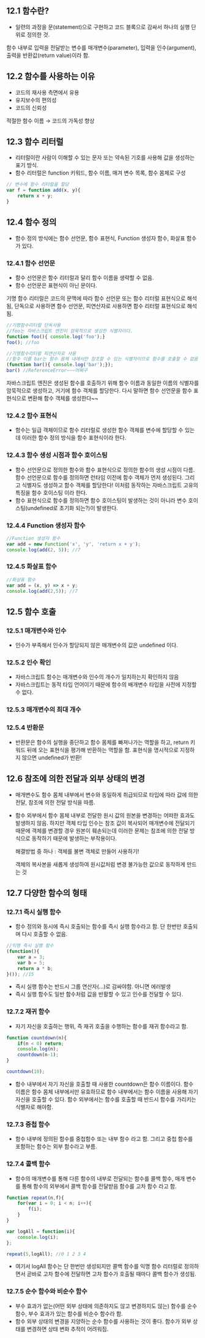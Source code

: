 ## 12.1 함수란?

- 일련의 과정을 문(statement)으로 구현하고 코드 블록으로 감싸서 하나의 실행 단위로 정의한 것.

함수 내부로 입력을 전달받는 변수를 매개변수(parameter), 입력을 인수(argument), 출력을 반환값(return value)이라 함.

## 12.2 함수를 사용하는 이유

- 코드의 재사용 측면에서 유용
- 유지보수의 편의성
- 코드의 신뢰성

적절한 함수 이름 → 코드의 가독성 향상

## 12.3 함수 리터럴

- 리터럴이란 사람이 이해할 수 있는 문자 또는 약속된 기호를 사용해 값을 생성하는 표기 방식.
- 함수 리터럴은 function 키워드, 함수 이름, 매겨 변수 목록, 함수 몸체로 구성

```jsx
// 변수에 함수 리터럴을 할당
var f = function add(x, y){
	return x + y;
}
```

## 12.4 함수 정의

- 함수 정의 방식에는 함수 선언문, 함수 표현식, Function  생성자 함수, 화살표 함수가 있다.

### 12.4.1 함수 선언문

- 함수 선언문은 함수 리터럴과 달리 함수 이름을 생략할 수 없음.
- 함수 선언문은 표현식이 아닌 문이다.

기명 함수 리터럴은 코드의 문맥에 따라 함수 선언문 또는 함수 리터럴 표현식으로 해석됨, 단독으로 사용하면 함수 선언문, 피연산자로 사용하면 함수 리터럴 표현식으로 해석됨.

```jsx
//기명함수리터럴 단독사용
//foo는 자바스크립트 엔진이 암묵적으로 생성한 식별자이다.
function foo(){ console.log('foo');}
foo(); //foo

//기명함수리터럴 피연산자로 사용
//함수 이름 bar는 함수 몸체 내에서만 참조할 수 있는 식별자이므로 함수를 호출할 수 없음
(function bar(){ console.log('bar');});
bar() //ReferenceError~~~어쩌구
```

자바스크립트 엔진은 생성된 함수를 호출하기 위해 함수 이름과 동일한 이름의 식별자를 암묵적으로 생성하고, 거기에 함수 객체를 할당한다. 다시 말하면 함수 선언문을 함수 표현식으로 변환해 함수 객체를 생성한다~~

### 12.4.2 함수 표현식

- 함수는 일급 객체이므로 함수 리터럴로 생성한 함수 객체를 변수에 할당할 수 있는데 이러한 함수 정의 방식을 함수 표현식이라 한다.

### 12.4.3 함수 생성 시점과 함수 호이스팅

- 함수 선언문으로 정의한 함수와 함수 표현식으로 정의한 함수의 생성 시점이 다름. 함수 선언문으로 함수를 정의하면 런타임 이전에 함수 객체가 먼저 생성된다. 그리고 식별자도 생성하고 함수 객체를 할당한다! 이처럼 동작하는 자바스크립트 고유의 특징을 함수 호이스팅 이라 한다.
- 함수 표현식으로 함수를 정의하면 함수 호이스팅이 발생하는 것이 아니라 변수 호이스팅(undefined로 초기화 되는?)이 발생한다.

### 12.4.4 Function 생성자 함수

```jsx
//Function 생성자 함수
var add = new Function('x', 'y', 'return x + y');
console.log(add(2, 5)); //7
```

### 12.4.5 화살표 함수

```jsx
//화살표 함수
var add = (x, y) => x + y;
console.log(add(2,5)); //7
```

## 12.5 함수 호출

### 12.5.1 매개변수와 인수

- 인수가 부족해서 인수가 할당되지 않은 매개변수의 값은 undefined 이다.

### 12.5.2 인수 확인

- 자바스크립트 함수는 매개변수와 인수의 개수가 일치하는지 확인하지 않음
- 자바스크립트는 동적 타입 언어이기 때문에 함수의 배개변수 타입을 사전에 지정할 수 없다.

### 12.5.3 매개변수의 최대 개수

### 12.5.4 반환문

- 반환문은 함수의 실행을 중단하고 함수 몸체를 빠져나가는 역할을 하고, return 키워드 뒤에 오는 표현식을 평가해 반환하는 역할을 함. 표현식을 명시적으로 지정하지 않으면 undefined가 반환!

## 12.6 참조에 의한 전달과 외부 상태의 변경

- 매개변수도 함수 몸체 내부에서 변수와 동일하게 취급되므로 타입에 따라 값에 의한 전달, 참조에 의한 전달 방식을 따름.
- 함수 외부에서 함수 몸체 내부로 전달한 원시 값의 원본을 변경하는 어떠한 효과도 발생하지 않음. 하지만 객체 타입 인수는 참조 값이 복사되어 매개변수에 전달되기 때문에 객체를 변경할 경우 원본이 훼손되는데 이러한 문제는 참조에 의한 전달 방식으로 동작하기 때문에 발생하는 부작용이다.
    
    해결방법 중 하나 : 객체를 불변 객체로 만들어 사용하기!
    
    객체의 복사본을 새롭게 생성하여 원시값처럼 변경 불가능한 값으로 동작하게 만드는 것
    

## 12.7 다양한 함수의 형태

### 12.7.1 즉시 실행 함수

- 함수 정의와 동시에 즉시 호출되는 함수를 즉시 실행 함수라고 함. 단 한번만 호출되며 다시 호출할 수 없음.

```jsx
//익명 즉시 실행 함수
(function(){
	var a = 3;
	var b = 5;
	return a * b;
}()); //15
```

- 즉시 실행 함수는 반드시 그룹 연산자(…)로 감싸야함. 아니면 에러발생
- 즉시 실행 함수도 일반 함수처럼 값을 반활할 수 있고 인수를 전달할 수 있다.

### 12.7.2 재귀 함수

- 자기 자신을 호출하는 행위, 즉 재귀 호출을 수행하는 함수를 재귀 함수라고 함.

```jsx
function countdown(n){
	if(n < 0) return;
	console.log(n);
	countdown(n-1);
}

countdown(10);
```

- 함수 내부에서 자기 자신을 호출할 때 사용한 countdown은 함수 이름이다. 함수 이름은 함수 몸체 내부에서만 유효하므로 함수 내부에서는 함수 이름을 사용해 자기 자신을 호출할 수 있다. 함수 외부에서는 함수를 호출할 때 반드시 함수를 가리키는 식별자로 해야함.

### 12.7.3 중첩 함수

- 함수 내부에 정의된 함수를 중첩함수 또는 내부 함수 라고 함. 그리고 중첩 함수를 포함하는 함수는 외부 함수라고 부름.

### 12.7.4 콜백 함수

- 함수의 매개변수를 통해 다른 함수의 내부로 전달되는 함수를 콜백 함수, 매개 변수를 통해 함수의 외부에서 콜백 함수를 전달받음 함수를 고차 함수 라고 함.

```jsx
function repeat(n,f){
	for(var i = 0; i < n; i++){
		f(i);
	}
}

var logAll = function(i){
	console.log(i);
};

repeat(5,logAll); //0 1 2 3 4
```

- 여기서 logAll 함수는 단 한번만 생성되지만 콜백 함수를 익명 함수 리터럴로 정의하면서 곧바로 고차 함수에 전달하면 고차 함수가 호출될 때마다 콜백 함수가 생성됨.

### 12.7.5 순수 함수와 비순수 함수

- 부수 효과가 없는(어떤 외부 상태에 의존하지도 않고 변경하지도 않는) 함수를 순수 함수, 부수 효과가 있는 함수를 비순수 함수라 함.
- 함수 외부 상태의 변경을 지양하는 순수 함수를 사용하는 것이 좋다. 함수가 외부 상태를 변경하면 상태 변화 추적이 어려워짐.